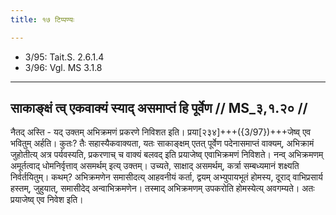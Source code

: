 ```yaml
---
title: १७ टिप्पण्यः

---
```

- 3/95: Tait.S. 2.6.1.4
- 3/96: Vgl. MS 3.1.8

____________________________________________


## साकाङ्क्षं त्व् एकवाक्यं स्याद् असमाप्तं हि पूर्वेण // MS_३,१.२० //

नैतद् अस्ति - यद् उक्तम् अभिक्रमणं प्रकरणे निविशत इति। प्रया[२३४]+++({3/97})+++जेष्व् एव भवितुम् अर्हति। कुतः? तैः सहास्यैकवाक्यता, यतः साकाङ्क्षम् एतत् पूर्वेण पदेनासमाप्तं वाक्यम्, अभिक्रामं जुहोतीत्य् अत्र पर्यवस्यति, प्रकरणाच् च वाक्यं बलवद् इति प्रयाजेष्व् एवाभिक्रमणं निविशते। नन्व् अभिक्रमणम् अमूर्तत्वाद् धोमनिर्वृत्ताव् असमर्थम् इत्य् उक्तम्। उच्यते, साक्षाद् असमर्थम्, कर्त्रा सम्बध्यमानं शक्ष्यति निर्वर्तयितुम्। कथम्? अभिक्रमणेन समासीदत्य् आहवनीयं कर्ता, द्वयम् अभ्युपायभूतं होमस्य, दूराद् वाभिप्रसार्य हस्तम्, जुहुयात्, समासीदेद् अन्वाभिक्रमणेन। तस्माद् अभिक्रमणम् उपकरोति होमस्येत्य् अवगम्यते। अतः प्रयाजेष्व् एव निवेश इति।